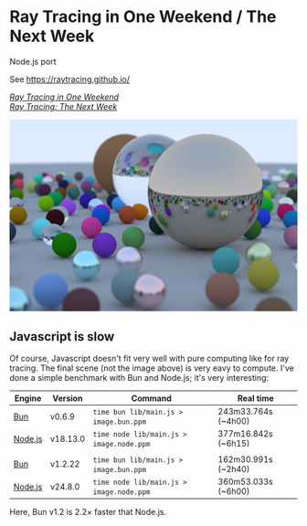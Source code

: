 # Ray Tracing in One Weekend / The Next Week

Node.js port

See https://raytracing.github.io/

[_Ray Tracing in One Weekend_](https://raytracing.github.io/books/RayTracingInOneWeekend.html)  
[_Ray Tracing: The Next Week_](https://raytracing.github.io/books/RayTracingTheNextWeek.html)

![](./outputs/13.1.png)

## Javascript is slow

Of course, Javascript doesn't fit very well with pure computing like for ray tracing.
The final scene (not the image above) is very eavy to compute. I've done a simple
benchmark with Bun and Node.js; it's very interesting:

| Engine | Version | Command | Real time |
| --- | --- | --- | --- |
| [Bun][1]     | v0.6.9   | `time bun lib/main.js > image.bun.ppm`   | 243m33.764s (~4h00) |
| [Node.js][2] | v18.13.0 | `time node lib/main.js > image.node.ppm` | 377m16.842s (~6h15) |
|              |          |                                          |                   |
| [Bun][1]     | v1.2.22  | `time bun lib/main.js > image.bun.ppm`   | 162m30.991s (~2h40) |
| [Node.js][2] | v24.8.0  | `time node lib/main.js > image.node.ppm` | 360m53.033s (~6h00) |

Here, Bun v1.2 is 2.2× faster that Node.js.

[1]: https://bun.sh/
[2]: https://nodejs.org/en
